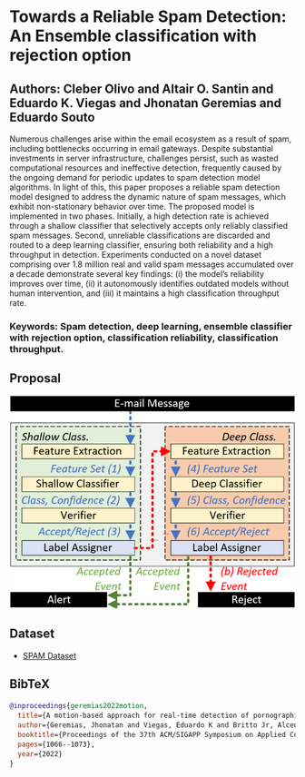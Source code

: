 # Towards a Reliable Spam Detection: An Ensemble classification with rejection option
## Authors: Cleber Olivo and Altair O. Santin and Eduardo K. Viegas and Jhonatan Geremias and Eduardo Souto 
Numerous challenges arise within the email ecosystem as a result of spam, including bottlenecks occurring in email gateways. Despite substantial investments in server infrastructure, challenges persist, such as wasted computational resources and ineffective detection, frequently caused by the ongoing demand for periodic updates to spam detection model algorithms. In light of this, this paper proposes a reliable spam detection model designed to address the dynamic nature of spam messages, which exhibit non-stationary behavior over time. The proposed model is implemented in two phases. Initially, a high detection rate is achieved through a shallow classifier that selectively accepts only reliably classified spam messages. Second, unreliable classifications are discarded and routed to a deep learning classifier, ensuring both reliability and a high throughput in detection. Experiments conducted on a novel dataset comprising over 1.8 million real and valid spam messages accumulated over a decade demonstrate several key findings: (i) the model’s reliability improves over time, (ii) it autonomously identifies outdated models without human intervention, and (iii) it maintains a high classification throughput rate.

### Keywords: Spam detection, deep learning, ensemble classifier with rejection option, classification reliability, classification throughput.

## Proposal

<img src="Proposal/proposal.png" />


## Dataset
<ul>
  <li><a href="#"> SPAM Dataset</a></li>
</ul>

## BibTeX

```bibtex
@inproceedings{geremias2022motion,
  title={A motion-based approach for real-time detection of pornographic content in videos},
  author={Geremias, Jhonatan and Viegas, Eduardo K and Britto Jr, Alceu S and Santin, Altair O},
  booktitle={Proceedings of the 37th ACM/SIGAPP Symposium on Applied Computing},
  pages={1066--1073},
  year={2022}
}
```
